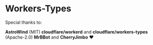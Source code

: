 # Workers-Types

Special thanks to:

**AstroWind** (MIT)
**cloudflare/workerd** and **cloudflare/workers-types** (Apache-2.0)
**MrBBot** and **CherryJimbo** :heart:
